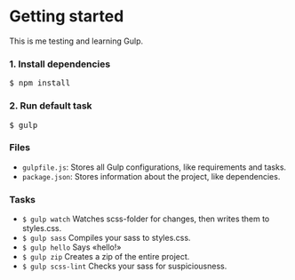 # Getting started

This is me testing and learning Gulp.

<h3>1. Install dependencies</h3>
<pre>$ npm install</pre>

<h3>2. Run default task</h3>
<pre>$ gulp</pre>

<h3>Files</h3>
<ul>
	<li>
		<code>gulpfile.js</code>: Stores all Gulp configurations, like requirements and tasks.
	</li>
	<li>
		<code>package.json</code>: Stores information about the project, like dependencies.
	</li>
</ul>

<h3>Tasks</h3>
<ul>
	<li>
		<code>$ gulp watch</code> Watches scss-folder for changes, then writes them to styles.css.
	</li>
	<li>
		<code>$ gulp sass</code> Compiles your sass to styles.css.
	</li>
	<li>
		<code>$ gulp hello</code> Says «hello!»
	</li>
	<li>
		<code>$ gulp zip</code> Creates a zip of the entire project.
	</li>
	<li>
		<code>$ gulp scss-lint</code> Checks your sass for suspiciousness.
	</li>
</ul>